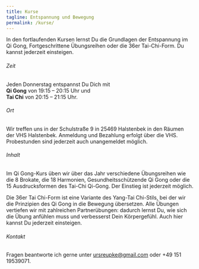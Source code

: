 ```yaml
---
title: Kurse
tagline: Entspannung und Bewegung
permalink: /kurse/
---
```

In den fortlaufenden Kursen lernst Du die Grundlagen der Entspannung im Qi Gong, Fortgeschrittene Übungsreihen oder die 36er Tai-Chi-Form. Du kannst jederzeit einsteigen.

###### Zeit 
Jeden Donnerstag entspannst Du Dich mit  
**Qi Gong** von 19:15 – 20:15 Uhr und   
**Tai Chi** von 20:15 – 21:15 Uhr.

###### Ort
Wir treffen uns in der Schulstraße 9 in 25469 Halstenbek in den Räumen der VHS Halstenbek. Anmeldung und Bezahlung erfolgt über die VHS. Probestunden sind jederzeit auch unangemeldet möglich.

###### Inhalt
Im Qi Gong-Kurs üben wir über das Jahr verschiedene Übungsreihen wie die 8 Brokate, die 18 Harmonien, Gesundheitsschützende Qi Gong oder die 15 Ausdrucksformen des Tai-Chi Qi-Gong.
Der Einstieg ist jederzeit möglich.

Die 36er Tai Chi-Form ist eine Variante des Yang-Tai Chi-Stils, bei der wir die Prinzipien des Qi Gong in die Bewegung übersetzen. Alle Übungen vertiefen wir mit zahlreichen Partnerübungen: dadurch lernst Du, wie sich die Übung anfühlen muss und verbesserst Dein Körpergefühl.
Auch hier kannst Du jederzeit einsteigen.

###### Kontakt
Fragen beantworte ich gerne unter <ursreupke@gmail.com> oder +49 151 19539071.